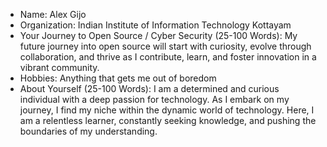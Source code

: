 - Name: Alex Gijo
- Organization: Indian Institute of Information Technology Kottayam
- Your Journey to Open Source / Cyber Security (25-100 Words):
My future journey into open source will start with curiosity, evolve through collaboration, and thrive as I contribute, learn, and foster innovation in a vibrant community.
- Hobbies: Anything that gets me out of boredom
- About Yourself (25-100 Words):
I am a determined and curious individual with a deep passion for technology. As I embark on my journey, I find my niche within the dynamic world of technology. Here, I am a relentless learner, constantly seeking knowledge, and pushing the boundaries of my understanding.
